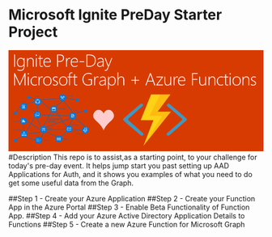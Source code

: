 Microsoft Ignite PreDay Starter Project
=====
![Welcome Pre-Ignite Attendees](Images/Ignite17PreDayBanner.png)
#Description
This repo is to assist,as a starting point, to your challenge for today's pre-day event. It helps jump start you past setting up AAD Applications for Auth, and it shows you examples of what you need to do get some useful data from the Graph.

##Step 1 - Create your Azure Application
##Step 2 - Create your Function App in the Azure Portal
##Step 3 - Enable Beta Functionality of Function App.
##Step 4 - Add your Azure Active Directory Application Details to Functions
##Step 5 - Create a new Azure Function for Microsoft Graph

